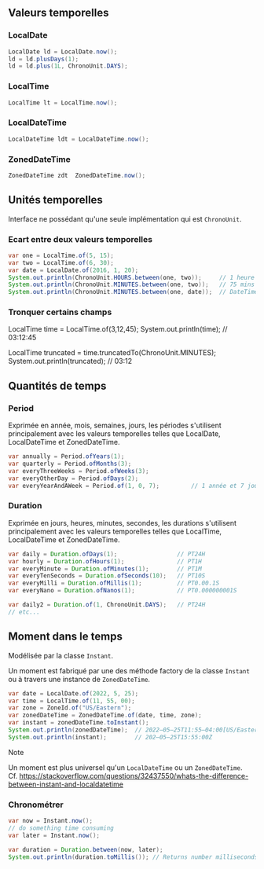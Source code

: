 ## Valeurs temporelles

### LocalDate

```java
LocalDate ld = LocalDate.now();
ld = ld.plusDays(1);
ld = ld.plus(1L, ChronoUnit.DAYS);
```

### LocalTime

```java
LocalTime lt = LocalTime.now();
```

### LocalDateTime

```java
LocalDateTime ldt = LocalDateTime.now();
```

### ZonedDateTime

```java
ZonedDateTime zdt  ZonedDateTime.now();
```

## Unités temporelles

Interface ne possédant qu'une seule implémentation qui est `ChronoUnit`.

### Ecart entre deux valeurs temporelles

```java
var one = LocalTime.of(5, 15);
var two = LocalTime.of(6, 30);
var date = LocalDate.of(2016, 1, 20);
System.out.println(ChronoUnit.HOURS.between(one, two));     // 1 heure
System.out.println(ChronoUnit.MINUTES.between(one, two));   // 75 mins
System.out.println(ChronoUnit.MINUTES.between(one, date));  // DateTimeException
```

### Tronquer certains champs

LocalTime time = LocalTime.of(3,12,45);
System.out.println(time);        // 03:12:45

LocalTime truncated = time.truncatedTo(ChronoUnit.MINUTES);
System.out.println(truncated);   // 03:12

## Quantités de temps

### Period

Exprimée en année, mois, semaines, jours, les périodes s'utilisent principalement avec les valeurs temporelles telles que LocalDate, LocalDateTime et ZonedDateTime.

```java
var annually = Period.ofYears(1);
var quarterly = Period.ofMonths(3);
var everyThreeWeeks = Period.ofWeeks(3);
var everyOtherDay = Period.ofDays(2);
var everyYearAndAWeek = Period.of(1, 0, 7);         // 1 année et 7 jour
```

### Duration

Exprimée en jours, heures, minutes, secondes, les durations s'utilisent principalement avec les valeurs temporelles telles que LocalTime, LocalDateTime et ZonedDateTime.

```java
var daily = Duration.ofDays(1);                 // PT24H
var hourly = Duration.ofHours(1);               // PT1H
var everyMinute = Duration.ofMinutes(1);        // PT1M
var everyTenSeconds = Duration.ofSeconds(10);   // PT10S
var everyMilli = Duration.ofMillis(1);          // PT0.00.1S
var everyNano = Duration.ofNanos(1);            // PT0.000000001S

var daily2 = Duration.of(1, ChronoUnit.DAYS);   // PT24H
// etc...
```

## Moment dans le temps

Modélisée par la classe `Instant`.

Un moment est fabriqué par une des méthode factory de la classe `Instant` ou à travers une instance de `ZonedDateTime`.

```java
var date = LocalDate.of(2022, 5, 25);
var time = LocalTime.of(11, 55, 00);
var zone = ZoneId.of("US/Eastern");
var zonedDateTime = ZonedDateTime.of(date, time, zone);
var instant = zonedDateTime.toInstant(); 
System.out.println(zonedDateTime);  // 2022–05–25T11:55–04:00[US/Eastern]
System.out.println(instant);        // 202–05–25T15:55:00Z
```

> [!NOTE]
> Un moment est plus universel qu'un `LocalDateTime` ou un `ZonedDateTime`. \
> Cf. https://stackoverflow.com/questions/32437550/whats-the-difference-between-instant-and-localdatetime

### Chronométrer

```java
var now = Instant.now();
// do something time consuming
var later = Instant.now();

var duration = Duration.between(now, later);
System.out.println(duration.toMillis()); // Returns number milliseconds
```
